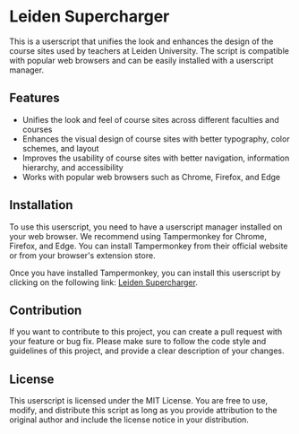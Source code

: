 # Leiden Supercharger

This is a userscript that unifies the look and enhances the design of the course sites used by teachers at Leiden University. The script is compatible with popular web browsers and can be easily installed with a userscript manager.

## Features

- Unifies the look and feel of course sites across different faculties and courses
- Enhances the visual design of course sites with better typography, color schemes, and layout
- Improves the usability of course sites with better navigation, information hierarchy, and accessibility
- Works with popular web browsers such as Chrome, Firefox, and Edge

## Installation

To use this userscript, you need to have a userscript manager installed on your web browser. We recommend using Tampermonkey for Chrome, Firefox, and Edge. You can install Tampermonkey from their official website or from your browser's extension store.

Once you have installed Tampermonkey, you can install this userscript by clicking on the following link: [Leiden Supercharger](https://github.com/MrKev312/Leiden-Supercharger/raw/main/Leiden-Supercharger.user.js).

## Contribution

If you want to contribute to this project, you can create a pull request with your feature or bug fix. Please make sure to follow the code style and guidelines of this project, and provide a clear description of your changes.

## License

This userscript is licensed under the MIT License. You are free to use, modify, and distribute this script as long as you provide attribution to the original author and include the license notice in your distribution.
